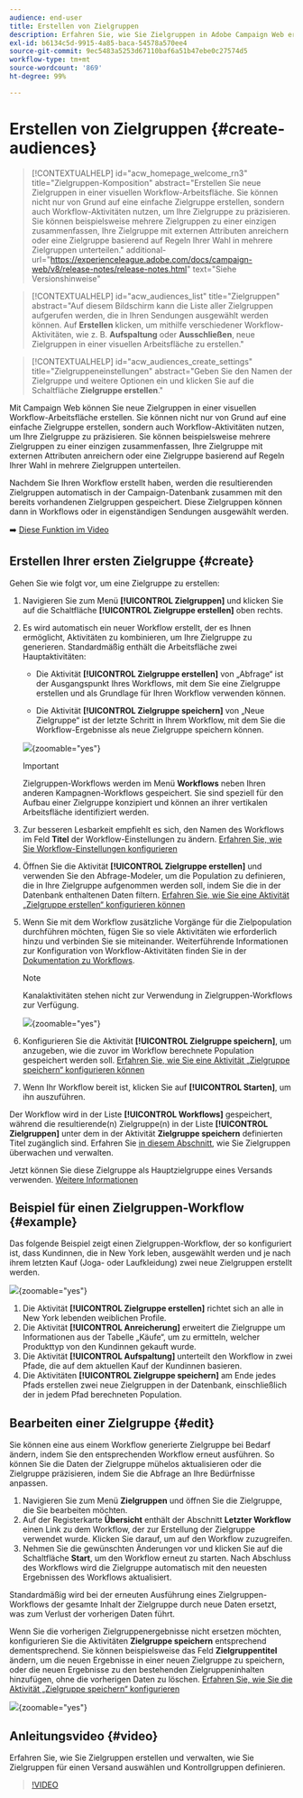 ```yaml
---
audience: end-user
title: Erstellen von Zielgruppen
description: Erfahren Sie, wie Sie Zielgruppen in Adobe Campaign Web erstellen.
exl-id: b6134c5d-9915-4a85-baca-54578a570ee4
source-git-commit: 9ec5483a5253d67110baf6a51b47ebe0c27574d5
workflow-type: tm+mt
source-wordcount: '869'
ht-degree: 99%

---
```


# Erstellen von Zielgruppen {#create-audiences}

>[!CONTEXTUALHELP]
>id="acw_homepage_welcome_rn3"
>title="Zielgruppen-Komposition"
>abstract="Erstellen Sie neue Zielgruppen in einer visuellen Workflow-Arbeitsfläche. Sie können nicht nur von Grund auf eine einfache Zielgruppe erstellen, sondern auch Workflow-Aktivitäten nutzen, um Ihre Zielgruppe zu präzisieren. Sie können beispielsweise mehrere Zielgruppen zu einer einzigen zusammenfassen, Ihre Zielgruppe mit externen Attributen anreichern oder eine Zielgruppe basierend auf Regeln Ihrer Wahl in mehrere Zielgruppen unterteilen."
>additional-url="https://experienceleague.adobe.com/docs/campaign-web/v8/release-notes/release-notes.html" text="Siehe Versionshinweise"

>[!CONTEXTUALHELP]
>id="acw_audiences_list"
>title="Zielgruppen"
>abstract="Auf diesem Bildschirm kann die Liste aller Zielgruppen aufgerufen werden, die in Ihren Sendungen ausgewählt werden können. Auf **Erstellen** klicken, um mithilfe verschiedener Workflow-Aktivitäten, wie z. B. **Aufspaltung** oder **Ausschließen**, neue Zielgruppen in einer visuellen Arbeitsfläche zu erstellen."

>[!CONTEXTUALHELP]
>id="acw_audiences_create_settings"
>title="Zielgruppeneinstellungen"
>abstract="Geben Sie den Namen der Zielgruppe und weitere Optionen ein und klicken Sie auf die Schaltfläche **Zielgruppe erstellen**."

Mit Campaign Web können Sie neue Zielgruppen in einer visuellen Workflow-Arbeitsfläche erstellen. Sie können nicht nur von Grund auf eine einfache Zielgruppe erstellen, sondern auch Workflow-Aktivitäten nutzen, um Ihre Zielgruppe zu präzisieren. Sie können beispielsweise mehrere Zielgruppen zu einer einzigen zusammenfassen, Ihre Zielgruppe mit externen Attributen anreichern oder eine Zielgruppe basierend auf Regeln Ihrer Wahl in mehrere Zielgruppen unterteilen.

Nachdem Sie Ihren Workflow erstellt haben, werden die resultierenden Zielgruppen automatisch in der Campaign-Datenbank zusammen mit den bereits vorhandenen Zielgruppen gespeichert. Diese Zielgruppen können dann in Workflows oder in eigenständigen Sendungen ausgewählt werden.

➡️ [Diese Funktion im Video](#video)

## Erstellen Ihrer ersten Zielgruppe {#create}

Gehen Sie wie folgt vor, um eine Zielgruppe zu erstellen:

1. Navigieren Sie zum Menü **[!UICONTROL Zielgruppen]** und klicken Sie auf die Schaltfläche **[!UICONTROL Zielgruppe erstellen]** oben rechts.

1. Es wird automatisch ein neuer Workflow erstellt, der es Ihnen ermöglicht, Aktivitäten zu kombinieren, um Ihre Zielgruppe zu generieren. Standardmäßig enthält die Arbeitsfläche zwei Hauptaktivitäten:

   * Die Aktivität **[!UICONTROL Zielgruppe erstellen]** von „Abfrage“ ist der Ausgangspunkt Ihres Workflows, mit dem Sie eine Zielgruppe erstellen und als Grundlage für Ihren Workflow verwenden können.

   * Die Aktivität **[!UICONTROL Zielgruppe speichern]** von „Neue Zielgruppe“ ist der letzte Schritt in Ihrem Workflow, mit dem Sie die Workflow-Ergebnisse als neue Zielgruppe speichern können.

   ![](assets/create-audience-blank.png){zoomable=&quot;yes&quot;}

   >[!IMPORTANT]
   >
   >Zielgruppen-Workflows werden im Menü **Workflows** neben Ihren anderen Kampagnen-Workflows gespeichert. Sie sind speziell für den Aufbau einer Zielgruppe konzipiert und können an ihrer vertikalen Arbeitsfläche identifiziert werden.

1. Zur besseren Lesbarkeit empfiehlt es sich, den Namen des Workflows im Feld **Titel** der Workflow-Einstellungen zu ändern. [Erfahren Sie, wie Sie Workflow-Einstellungen konfigurieren](../workflows/workflow-settings.md)

1. Öffnen Sie die Aktivität **[!UICONTROL Zielgruppe erstellen]** und verwenden Sie den Abfrage-Modeler, um die Population zu definieren, die in Ihre Zielgruppe aufgenommen werden soll, indem Sie die in der Datenbank enthaltenen Daten filtern. [Erfahren Sie, wie Sie eine Aktivität „Zielgruppe erstellen“ konfigurieren können](../workflows/activities/build-audience.md)

1. Wenn Sie mit dem Workflow zusätzliche Vorgänge für die Zielpopulation durchführen möchten, fügen Sie so viele Aktivitäten wie erforderlich hinzu und verbinden Sie sie miteinander. Weiterführende Informationen zur Konfiguration von Workflow-Aktivitäten finden Sie in der [Dokumentation zu Workflows](../workflows/activities/about-activities.md).

   >[!NOTE]
   >
   >Kanalaktivitäten stehen nicht zur Verwendung in Zielgruppen-Workflows zur Verfügung.

   ![](assets/audience-creation-canvas.png){zoomable=&quot;yes&quot;}

1. Konfigurieren Sie die Aktivität **[!UICONTROL Zielgruppe speichern]**, um anzugeben, wie die zuvor im Workflow berechnete Population gespeichert werden soll. [Erfahren Sie, wie Sie eine Aktivität „Zielgruppe speichern“ konfigurieren können](../workflows/activities/save-audience.md)

1. Wenn Ihr Workflow bereit ist, klicken Sie auf **[!UICONTROL Starten]**, um ihn auszuführen.

Der Workflow wird in der Liste **[!UICONTROL Workflows]** gespeichert, während die resultierende(n) Zielgruppe(n) in der Liste **[!UICONTROL Zielgruppen]** unter dem in der Aktivität **Zielgruppe speichern** definierten Titel zugänglich sind. Erfahren Sie [in diesem Abschnitt](manage-audience.md), wie Sie Zielgruppen überwachen und verwalten.

Jetzt können Sie diese Zielgruppe als Hauptzielgruppe eines Versands verwenden. [Weitere Informationen](add-audience.md)

## Beispiel für einen Zielgruppen-Workflow {#example}

Das folgende Beispiel zeigt einen Zielgruppen-Workflow, der so konfiguriert ist, dass Kundinnen, die in New York leben, ausgewählt werden und je nach ihrem letzten Kauf (Joga- oder Laufkleidung) zwei neue Zielgruppen erstellt werden.

![](assets/audiences-example.png){zoomable=&quot;yes&quot;}

1. Die Aktivität **[!UICONTROL Zielgruppe erstellen]** richtet sich an alle in New York lebenden weiblichen Profile.
1. Die Aktivität **[!UICONTROL Anreicherung]** erweitert die Zielgruppe um Informationen aus der Tabelle „Käufe“, um zu ermitteln, welcher Produkttyp von den Kundinnen gekauft wurde.
1. Die Aktivität **[!UICONTROL Aufspaltung]** unterteilt den Workflow in zwei Pfade, die auf dem aktuellen Kauf der Kundinnen basieren.
1. Die Aktivitäten **[!UICONTROL Zielgruppe speichern]** am Ende jedes Pfads erstellen zwei neue Zielgruppen in der Datenbank, einschließlich der in jedem Pfad berechneten Population.

## Bearbeiten einer Zielgruppe {#edit}

Sie können eine aus einem Workflow generierte Zielgruppe bei Bedarf ändern, indem Sie den entsprechenden Workflow erneut ausführen. So können Sie die Daten der Zielgruppe mühelos aktualisieren oder die Zielgruppe präzisieren, indem Sie die Abfrage an Ihre Bedürfnisse anpassen.

1. Navigieren Sie zum Menü **Zielgruppen** und öffnen Sie die Zielgruppe, die Sie bearbeiten möchten.
1. Auf der Registerkarte **Übersicht** enthält der Abschnitt **Letzter Workflow** einen Link zu dem Workflow, der zur Erstellung der Zielgruppe verwendet wurde. Klicken Sie darauf, um auf den Workflow zuzugreifen.
1. Nehmen Sie die gewünschten Änderungen vor und klicken Sie auf die Schaltfläche **Start**, um den Workflow erneut zu starten. Nach Abschluss des Workflows wird die Zielgruppe automatisch mit den neuesten Ergebnissen des Workflows aktualisiert.

Standardmäßig wird bei der erneuten Ausführung eines Zielgruppen-Workflows der gesamte Inhalt der Zielgruppe durch neue Daten ersetzt, was zum Verlust der vorherigen Daten führt.

Wenn Sie die vorherigen Zielgruppenergebnisse nicht ersetzen möchten, konfigurieren Sie die Aktivitäten **Zielgruppe speichern** entsprechend dementsprechend. Sie können beispielsweise das Feld **Zielgruppentitel** ändern, um die neuen Ergebnisse in einer neuen Zielgruppe zu speichern, oder die neuen Ergebnisse zu den bestehenden Zielgruppeninhalten hinzufügen, ohne die vorherigen Daten zu löschen. [Erfahren Sie, wie Sie die Aktivität „Zielgruppe speichern“ konfigurieren](../workflows/activities/save-audience.md)

![](assets/edit-audience-save.png){zoomable=&quot;yes&quot;}

## Anleitungsvideo {#video}

Erfahren Sie, wie Sie Zielgruppen erstellen und verwalten, wie Sie Zielgruppen für einen Versand auswählen und Kontrollgruppen definieren.

>[!VIDEO](https://video.tv.adobe.com/v/3425861?quality=12)
